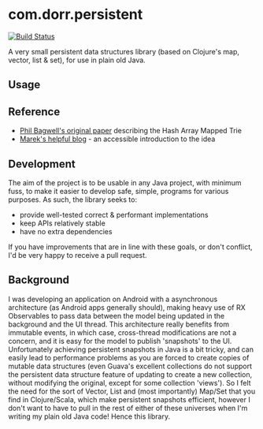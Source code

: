 # com.dorr.persistent
[![Build Status](https://travis-ci.org/DouglasOrr/Persistent.svg?branch=master)](https://travis-ci.org/DouglasOrr/Persistent)

A very small persistent data structures library (based on Clojure's map, vector, list & set), for use in plain old Java.

## Usage



## Reference

 - [Phil Bagwell's original paper](http://lampwww.epfl.ch/papers/idealhashtrees.pdf) describing the Hash Array Mapped Trie
 - [Marek's helpful blog](https://idea.popcount.org/2012-07-25-introduction-to-hamt/) - an accessible introduction to the idea

## Development

The aim of the project is to be usable in any Java project, with minimum fuss, to make it easier to develop safe, simple, programs for various purposes.
As such, the library seeks to:

 - provide well-tested correct & performant implementations
 - keep APIs relatively stable
 - have no extra dependencies

 If you have improvements that are in line with these goals, or don't conflict, I'd be very happy to receive a pull request.

## Background

I was developing an application on Android with a asynchronous architecture (as Android apps generally should), making heavy use of RX Observables to pass data between the model being updated in the background and the UI thread. This architecture really benefits from immutable events, in which case, cross-thread modifications are not a concern, and it is easy for the model to publish 'snapshots' to the UI. Unfortunately achieving persistent snapshots in Java is a bit tricky, and can easily lead to performance problems as you are forced to create copies of mutable data structures (even Guava's excellent collections do not support the persistent data structure feature of updating to create a new collection, without modifying the original, except for some collection 'views'). So I felt the need for the sort of Vector, List and (most importantly) Map/Set that you find in Clojure/Scala, which make persistent snapshots efficient, however I don't want to have to pull in the rest of either of these universes when I'm writing my plain old Java code! Hence this library.

